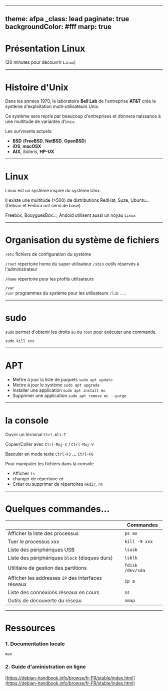 ---
theme: afpa
_class: lead
paginate: true
backgroundColor: #fff
marp: true
----------------------------------------------------------------
# Présentation Linux
(20 minutes pour découvrir `Linux`)

----------------------------------------------------------------
# Histoire d'Unix
Dans les années 1970, le laboratoire **Bell Lab** de l'entreprise **AT&T** crée le système d'exploitation multi-utilisateurs Unix.

Ce système sera repris par beaucoup d'entreprises et donnera naissance à une multitude de variantes d'`Unix`.

Les survivants actuels:
- **BSD** (**FreeBSD**, **NetBSD**, **OpenBSD**)
- **iOS**, **macOSX**
- **AIX**, *Solaris*, **HP-UX**

----------------------------------------------------------------
# Linux

Linux est un système inspiré du système Unix.

Il existe une multitude (>500) de distributions RedHat, Suze, Ubuntu... (Debian et Fedora ont servi de base) 

Freebox, BouyguesBox..., Andoid utilisent aussi un noyau `Linux`


----------------------------------------------------------------
# Organisation du système de fichiers

`/etc`          fichiers de configuration du système

`/root`         répertoire home du super utilisateur
`/sbin`         outils réservés à l'administrateur

`/home`         répertoire pour les profils utilisateurs

`/var`          
`/usr`          programmes du système pour les utilisateurs
`/lib`
`...`


----------------------------------------------------------------
# sudo

`sudo` permet d'obtenir les droits `su` ou `root` pour exécuter une commande.

`sudo kill xxx`


----------------------------------------------------------------
# APT

- Mettre à jour la liste de paquets
`sudo apt update`
- Mettre à jour le système
`sudo apt upgrade`
- Installer une application
`sudo apt install mc`
- Supprimer une application
`sudo apt remove mc --purge`



----------------------------------------------------------------
# la console

Ouvrir un terminal `Ctrl-Alt-T` 

Copier/Coller avec `Ctrl-Maj-C` / `Ctrl-Maj-V`

Basculer en mode texte `Ctrl-F3` **...** `Ctrl-F6`

Pour manipuler les fichiers dans la console
- Afficher `ls`
- changer de répertoire `cd`
- Créer ou supprimer de répertoires `mkdir`, `rm` 

----------------------------------------------------------------
# Quelques commandes...

|  | Commandes |
|--|--|
|Afficher la liste des processus|`ps ax`|
|Tuer le processus xxx|`kill -9 xxx`|
|Liste des périphériques USB|`lsusb`|
|Liste des périphériques `block` (disques durs) |`lsblk`|
|Utilitaire de gestion des partitions |`fdisk /dev/sda`|
|Afficher les addresses `IP` des interfaces réseaux|`ip a`|
|Liste des connexions réseaux en cours|`ss`|
|Outils de découverte du réseau|`nmap`|


----------------------------------------------------------------
# Ressources



### 1. Documentation locale
    man


### 2. Guide d'aministration en ligne
[https://debian-handbook.info/browse/fr-FR/stable/index.html](https://debian-handbook.info/browse/fr-FR/stable/index.html)
